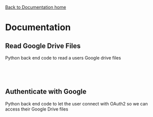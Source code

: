 [Back to Documentation home](./docs)

# Documentation 

## Read Google Drive Files
Python back end code to read a users Google drive files

<pre>
<code>

</code>
</pre>

## Authenticate with Google
Python back end code to let the user connect with OAuth2 so we can access their Google Drive files

<pre>
<code>

</code>
</pre>

